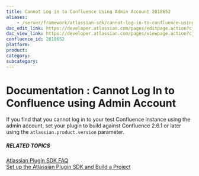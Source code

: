 ```yaml
---
title: Cannot Log in to Confluence Using Admin Account 2818652
aliases:
    - /server/framework/atlassian-sdk/cannot-log-in-to-confluence-using-admin-account-2818652.html
dac_edit_link: https://developer.atlassian.com/pages/editpage.action?cjm=wozere&pageId=2818652
dac_view_link: https://developer.atlassian.com/pages/viewpage.action?cjm=wozere&pageId=2818652
confluence_id: 2818652
platform:
product:
category:
subcategory:
---
```

# Documentation : Cannot Log In to Confluence using Admin Account

If you find that you cannot log in to your test Confluence instance using the admin account, set your plugin to build against Confluence 2.6.1 or later using the `atlassian.product.version` parameter.

##### RELATED TOPICS

[Atlassian Plugin SDK FAQ](/server/framework/atlassian-sdk/atlassian-plugin-sdk-faq)  
[Set up the Atlassian Plugin SDK and Build a Project](/server/framework/atlassian-sdk/set-up-the-atlassian-plugin-sdk-and-build-a-project)
